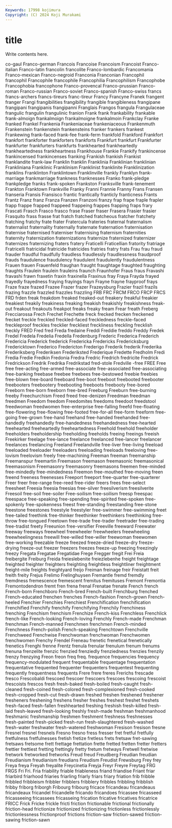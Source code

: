 ```yaml
---
Keywords: 17998 kojimura
Copyright: (C) 2024 Koji Murakami
---
```


# title

Write contents here.



co-gaul Franco-german Francois Francoise Francoism Francoist Franco-italian
Franco-latin francolin francolite Franco-lombardic Francomania Franco-mexican Franco-negroid Franconia Franconian Francophil
francophil Francophile francophile Francophilia Francophilism Francophobe Francophobia francophone Franco-provencal Franco-prussian
Franco-roman Franco-russian Franco-soviet Franco-spanish Franco-swiss francs francs-archers francs-tireurs franc-tireur Francy
Francyne Franek frangent franger Frangi frangibilities frangibility frangible frangibleness frangipane
frangipani frangipanis frangipanni Franglais Frangos frangula Frangulaceae frangulic frangulin frangulinic
franion Frank frank frankability frankable frank-almoign frankalmoign frankalmoigne frankalmoin Frankclay
Franke franked Frankel Frankenia Frankeniaceae frankeniaceous Frankenmuth Frankenstein frankenstein frankensteins
franker frankers frankest Frankewing frank-faced frank-fee frank-ferm frankfold Frankford Frankfort
frankfort frankforter frankforters frankforts Frankfurt frankfurt Frankfurter frankfurter frankfurters frankfurts
frankhearted frankheartedly frankheartedness frankheartness Frankhouse Frankie Frankify frankincense frankincensed frankincenses
franking Frankish frankish Frankist franklandite frank-law Franklin franklin Franklinia Franklinian
franklinian Frankliniana Franklinic Franklinism Franklinist franklinite Franklinization franklins Franklinton Franklintown
Franklinville frankly Franklyn frank-marriage frankmarriage frankness franknesses Franko frank-pledge frankpledge
franks frank-spoken Frankston Franksville frank-tenement Frankton Franktown Frankville Franky Franni
Frannie Franny Frans Fransen franseria Fransis Fransisco frantic frantically franticly
franticness Frants Frantz Franz franz Franza Franzen Franzoni franzy frap
frape fraple frapler frapp frappe frapped frappeed frappeing frappes frapping
fraps frary Frascati Frasch Frasco frasco frase Fraser fraser Frasera
Frasier frasier Frasquito frass frasse frat fratch fratched fratcheous fratcher
fratchety fratching fratchy frate frater Fratercula frateries fraternal fraternalism fraternalist
fraternality fraternally fraternate fraternation fraternisation fraternise fraternised fraterniser fraternising fraternism
fraternities fraternity fraternization fraternizations fraternize fraternized fraternizer fraternizes fraternizing fraters
fratery Fraticelli Fraticellian fratority fratriage Fratricelli fratricidal fratricide fratricides fratries
fratry frats Frau frau fraud frauder fraudful fraudfully fraudless fraudlessly
fraudlessness fraudproof frauds fraudulence fraudulency fraudulent fraudulently fraudulentness Frauen frauen
Frauenfeld fraughan fraught fraughtage fraughted fraughting fraughts Fraulein fraulein frauleins
fraunch Fraunhofer Fraus fraus Fravashi fravashi frawn fraxetin fraxin fraxinella
Fraxinus fray Fraya Frayda frayed frayedly frayedness fraying frayings frayn
Frayne frayne frayproof frays Fraze fraze frazed Frazee Frazer frazer
Frazeysburg Frazier frazil frazils frazing frazzle frazzled frazzles frazzling FRB
FRC FRCM FRCO FRCP FRCS FRD frden freak freakdom freaked
freaked-out freakery freakful freakier freakiest freakily freakiness freaking freakish freakishly
freakishness freak-out freakout freakouts freakpot freaks freaky fream Frear freath
Freberg Frecciarossa Frech Frechet Frechette freck frecked frecken freckened frecket
freckle freckled freckled-faced freckledness freckle-faced freckleproof freckles frecklier freckliest freckliness
freckling frecklish freckly FRED Fred fred Freda fredaine Freddi Freddie
freddo Freddy Fredek Fredel Fredela Fredelia Fredella Fredenburg Frederic Frederica
Frederich Fredericia Frederick frederick Fredericka Fredericks Fredericksburg Fredericktown Frederico Fredericton
Frederigo Frederik frederik Frederika Frederiksberg Frederiksen Frederiksted Frederique Fredette Fredholm
Fredi Fredia Fredie Fredkin Fredonia Fredra Fredric Fredrich fredricite Fredrick
Fredrickson Fredrik Fredrika Fredrikstad fred-stole Fredville -free FREE Free free
free-acting free-armed free-associate free-associated free-associating free-banking freebase freebee freebees free-bestowed
freebie freebies free-blown free-board freeboard free-boot freeboot freebooted freebooter freebooters
freebootery freebooting freeboots freebooty free-bored Freeborn free-born freeborn free-bred Freeburg
Freeburn free-burning freeby Freechurchism Freed freed free-denizen Freedman freedman freedmen
Freedom freedom Freedomites freedoms freedoot freedstool freedwoman freedwomen free-enterprise free-falling
freefd free-floating free-flowering free-flowing free-footed free-for-all free-form freeform free-going free-grown
free-hand freehand free-handed freehanded free-handedly freehandedly free-handedness freehandedness free-hearted freehearted
freeheartedly freeheartedness Freehold freehold freeholder freeholders freeholdership freeholding freeholds freeing
freeings freeish Freekirker freelage free-lance freelance freelanced free-lancer freelancer freelances
freelancing Freeland Freelandville free-liver free-living freeload freeloaded freeloader freeloaders freeloading
freeloads freeloving free-lovism freelovism freely free-machining Freeman freeman freemanship Freemanspur
freemartin Freemason freemason freemasonic freemasonical freemasonism Freemasonry freemasonry freemasons freemen
free-minded free-mindedly free-mindedness Freemon free-mouthed free-moving freen freend freeness freenesses
Freeport freeport free-quarter free-quarterer Freer freer free-range free-reed free-rider freers
frees free-select freesheet Freesia freesia freesias free-silver freesilverism freesilverite Freesoil
free-soil free-soiler Free-soilism free-soilism freesp freespac freespace free-speaking free-spending free-spirited
free-spoken free-spokenly free-spokenness freest free-standing freestanding free-stone freestone freestones freestyle
freestyler free-swimmer free-swimming freet free-tailed freethink free-thinker freethinker freethinkers freethinking
free-throw free-tongued Freetown free-trade free-trader freetrader free-trading free-tradist freety Freeunion
free-versifier Freeville freeward Freewater freeway freeways freewheel freewheeler freewheelers freewheeling
freewheelingness freewill free-willed free-willer freewoman freewomen free-working freezable freeze freezed
freeze-dried freeze-dry freeze-drying freeze-out freezer freezers freezes freeze-up freezing freezingly
freezy Fregata Fregatae Fregatidae Frege Fregger fregit Frei Freia freibergite
Freiburg Freida freieslebenite freiezlebenhe freight freightage freighted freighter freighters freighting
freightless freightliner freightment freight-mile freights freightyard freijo Freiman freinage freir
Freistatt freit freith freity Frejus Frelimo Frelinghuysen Fremantle fremd fremdly
fremdness fremescence fremescent fremitus fremituses Fremont Fremontia Fremontodendron fremt fren
frena frenal Frenatae frenate French french French-born Frenchboro French-bred French-built
Frenchburg frenched French-educated frenchen frenches French-fashion French-grown French-heeled Frenchier Frenchies
Frenchiest Frenchification frenchification Frenchified Frenchify frenchify Frenchifying Frenchily Frenchiness frenching
Frenchism frenchism Frenchize French-kiss Frenchless Frenchlick french-like French-looking French-loving Frenchly
French-made Frenchman frenchman French-manned Frenchmen frenchmen French-minded Frenchness French-polish French-speaking
Frenchtown Frenchville Frenchweed Frenchwise Frenchwoman frenchwoman Frenchwomen frenchwomen Frenchy Frendel
Freneau frenetic frenetical frenetically frenetics Frenghi frenne Frentz frenula frenular
frenulum frenum frenums frenuna frenzelite frenzic frenzied frenziedly frenziedness frenzies
frenzily frenzy frenzying Freon freon freq freq. frequence frequencies frequency
frequency-modulated frequent frequentable frequentage frequentation frequentative frequented frequenter frequenters frequentest
frequenting frequently frequentness frequents Frere frere freres Frerichs frescade fresco
Frescobaldi frescoed frescoer frescoers frescoes frescoing frescoist frescoists frescos fresh
fresh-baked fresh-boiled fresh-caught fresh-cleaned fresh-coined fresh-colored fresh-complexioned fresh-cooked fresh-cropped fresh-cut
fresh-drawn freshed freshen freshened freshener fresheners freshening freshens fresher freshes
freshest freshet freshets fresh-faced fresh-fallen freshhearted freshing freshish fresh-killed fresh-laid
fresh-leaved fresh-looking freshly fresh-made freshman freshmanhood freshmanic freshmanship freshmen freshment
freshness freshnesses fresh-painted fresh-picked fresh-run fresh-slaughtered fresh-washed fresh-water freshwater fresh-watered
freshwoman Fresison fresison fresne Fresnel fresnel fresnels Fresno fresno fress
fresser fret fretful fretfully fretfulness fretfulnesses fretish fretize fretless frets
fretsaw fret-sawing fretsaws fretsome frett frettage frettation frette fretted fretten
fretter fretters frettier frettiest fretting frettingly fretty fretum fretways Fretwell
fretwise fretwork fretworked fretworks Freud freud Freudberg Freudian freudian Freudianism
freudianism freudians Freudism Freudist Frewsburg Frey frey Freya freya Freyah
freyalite Freycinetia Freyja Freyr Freyre Freytag FRG FRGS Fri Fri.
Fria friability friable friableness friand friandise Friant friar friarbird friarhood
friaries friarling friarly friars friary friation frib fribble fribbled fribbleism
fribbler fribblers fribblery fribbles fribbling fribblish fribby friborg friborgh Fribourg
fribourg fricace fricandeau fricandeaus fricandeaux fricandel fricandelle fricando fricandoes fricassee
fricasseed fricasseeing fricassees fricasseing frication fricative fricatives fricatrice FRICC Frick
Fricke frickle fricti friction frictionable frictional frictionally friction-head frictionize frictionized
frictionizing frictionless frictionlessly frictionlessness frictionproof frictions friction-saw friction-sawed friction-sawing friction-sawn
